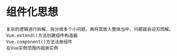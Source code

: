 # 组件化思想
    复杂的逻辑进行拆解，拆分成多个小问题，再将其放入整体当中，问题就会迎刃而解。
    Vue.extend()方法创建组件构造器
    Vue.component()方法注册组件
    在Vue实例范围内祖册实例
